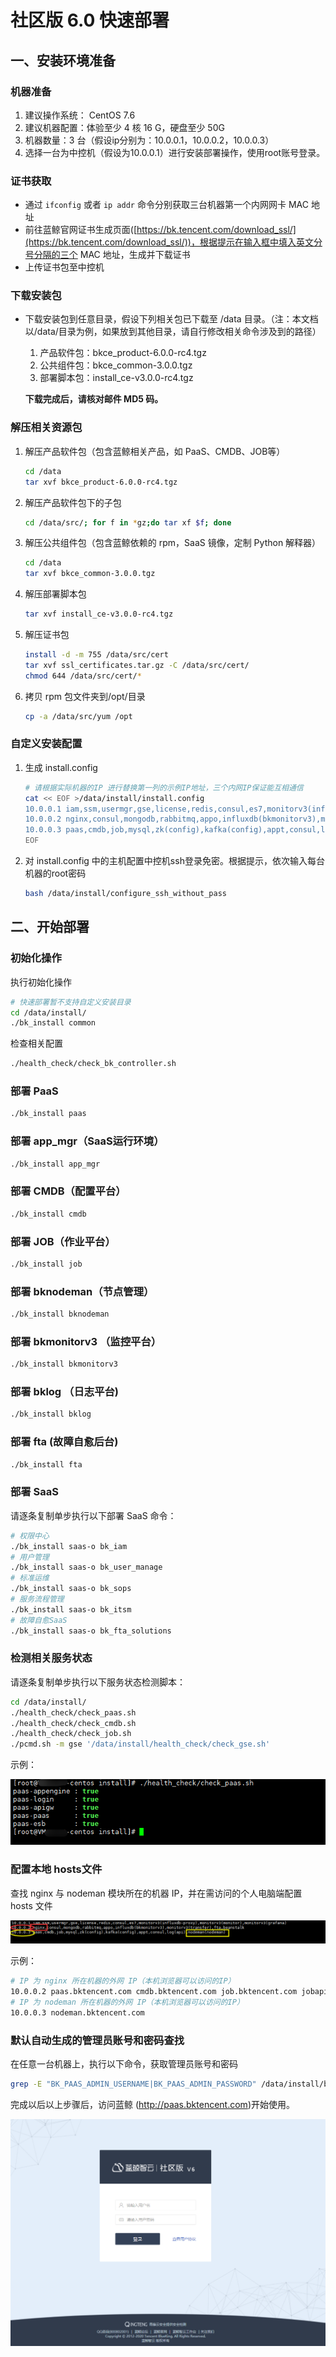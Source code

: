 

# 社区版 6.0 快速部署

## 一、安装环境准备

### 机器准备

1. 建议操作系统： CentOS 7.6
2. 建议机器配置：体验至少 4 核 16 G，硬盘至少 50G
3. 机器数量：3 台（假设ip分别为：10.0.0.1，10.0.0.2，10.0.0.3）
4. 选择一台为中控机（假设为10.0.0.1）进行安装部署操作，使用root账号登录。

### 证书获取

- 通过 `ifconfig` 或者 `ip addr` 命令分别获取三台机器第一个内网网卡 MAC 地址
- 前往蓝鲸官网证书生成页面([https://bk.tencent.com/download_ssl/](https://bk.tencent.com/download_ssl/))，根据提示在输入框中填入英文分号分隔的三个 MAC 地址，生成并下载证书
- 上传证书包至中控机

### 下载安装包

- 下载安装包到任意目录，假设下列相关包已下载至 /data 目录。（注：本文档以/data/目录为例，如果放到其他目录，请自行修改相关命令涉及到的路径）

    1. 产品软件包：bkce_product-6.0.0-rc4.tgz
    2. 公共组件包：bkce_common-3.0.0.tgz
    3. 部署脚本包：install_ce-v3.0.0-rc4.tgz

   **下载完成后，请核对邮件 MD5 码。**

### 解压相关资源包

1. 解压产品软件包（包含蓝鲸相关产品，如 PaaS、CMDB、JOB等）

   ```bash
   cd /data
   tar xvf bkce_product-6.0.0-rc4.tgz
   ```

2. 解压产品软件包下的子包

   ```bash
   cd /data/src/; for f in *gz;do tar xf $f; done
   ```
   
3. 解压公共组件包（包含蓝鲸依赖的 rpm，SaaS 镜像，定制 Python 解释器）

   ```bash
   cd /data
   tar xvf bkce_common-3.0.0.tgz
   ```

5. 解压部署脚本包

   ```bash
   tar xvf install_ce-v3.0.0-rc4.tgz
   ```
   
5. 解压证书包

    ```bash
    install -d -m 755 /data/src/cert
    tar xvf ssl_certificates.tar.gz -C /data/src/cert/
    chmod 644 /data/src/cert/*
    ```
    
6.  拷贝 rpm 包文件夹到/opt/目录

    ```bash
    cp -a /data/src/yum /opt
    ```

### 自定义安装配置

1. 生成 install.config

   ```bash
   # 请根据实际机器的IP 进行替换第一列的示例IP地址，三个内网IP保证能互相通信
   cat << EOF >/data/install/install.config
   10.0.0.1 iam,ssm,usermgr,gse,license,redis,consul,es7,monitorv3(influxdb-proxy),monitorv3(monitor),monitorv3(grafana)
   10.0.0.2 nginx,consul,mongodb,rabbitmq,appo,influxdb(bkmonitorv3),monitorv3(transfer),fta,beanstalk
   10.0.0.3 paas,cmdb,job,mysql,zk(config),kafka(config),appt,consul,log(api),nodeman(nodeman)
   EOF
   ```

2. 对  install.config  中的主机配置中控机ssh登录免密。根据提示，依次输入每台机器的root密码

   ```bash
   bash /data/install/configure_ssh_without_pass
   ```

## 二、开始部署

### 初始化操作

执行初始化操作

   ```bash
   # 快速部署暂不支持自定义安装目录
   cd /data/install/
   ./bk_install common
   ```

检查相关配置

   ```bash
   ./health_check/check_bk_controller.sh
   ```

### 部署 PaaS 

   ```bash
./bk_install paas
   ```

### 部署 app_mgr（SaaS运行环境）

   ```bash
./bk_install app_mgr
   ```

### 部署 CMDB（配置平台）

   ```bash
./bk_install cmdb
   ```

### 部署 JOB（作业平台）

   ```bash
./bk_install job
   ```

### 部署 bknodeman（节点管理）

   ```bash
./bk_install bknodeman
   ```

### 部署 bkmonitorv3 （监控平台）

   ```bash
./bk_install bkmonitorv3
   ```

### 部署 bklog （日志平台)

   ```bash
./bk_install bklog
   ```

### 部署 fta (故障自愈后台)

   ```bash
./bk_install fta
   ```

### 部署 SaaS

请逐条复制单步执行以下部署 SaaS 命令：
```bash
# 权限中心
./bk_install saas-o bk_iam
# 用户管理
./bk_install saas-o bk_user_manage
# 标准运维
./bk_install saas-o bk_sops
# 服务流程管理
./bk_install saas-o bk_itsm
# 故障自愈SaaS
./bk_install saas-o bk_fta_solutions
```

### 检测相关服务状态

请逐条复制单步执行以下服务状态检测脚本：

```bash
cd /data/install/
./health_check/check_paas.sh
./health_check/check_cmdb.sh
./health_check/check_job.sh
./pcmd.sh -m gse '/data/install/health_check/check_gse.sh'
```

示例：

![](../images/paas_status.png)

### 配置本地 hosts文件

查找 nginx 与 nodeman 模块所在的机器 IP，并在需访问的个人电脑端配置 hosts 文件

![](../images/install_config.png)

示例：

```bash
# IP 为 nginx 所在机器的外网 IP（本机浏览器可以访问的IP）
10.0.0.2 paas.bktencent.com cmdb.bktencent.com job.bktencent.com jobapi.bktencent.com
# IP 为 nodeman 所在机器的外网 IP（本机浏览器可以访问的IP）
10.0.0.3 nodeman.bktencent.com
```

### 默认自动生成的管理员账号和密码查找

在任意一台机器上，执行以下命令，获取管理员账号和密码

```bash
grep -E "BK_PAAS_ADMIN_USERNAME|BK_PAAS_ADMIN_PASSWORD" /data/install/bin/04-final/usermgr.env
```

完成以后以上步骤后，访问蓝鲸 (http://paas.bktencent.com)开始使用。

![](../images/login.png)